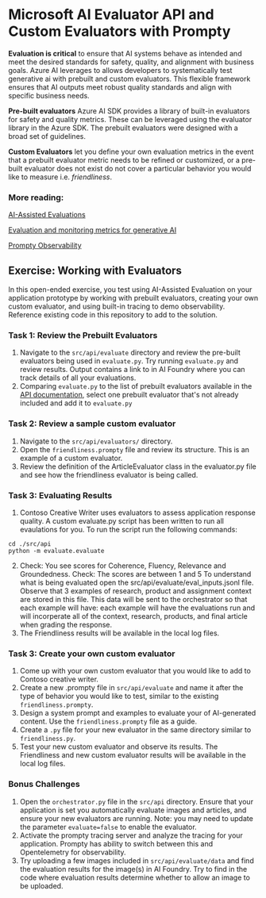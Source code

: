 # Microsoft AI Evaluator API and Custom Evaluators with Prompty

**Evaluation is critical** to ensure that AI systems behave as intended and meet the desired standards for safety, quality, and alignment with business goals. Azure AI leverages  to allows developers to systematically test generative ai with  prebuilt and custom evaluators.  This flexible framework ensures that AI outputs meet robust quality standards and align with specific business needs.

**Pre-built evaluators** Azure AI SDK provides a library of built-in evaluators for safety and quality metrics. These can be leveraged using the evaluator library in the Azure SDK. The prebuilt evaluators were designed with a broad set of guidelines.

**Custom Evaluators** let you define your own evaluation metrics in the event that a prebuilt evaluator metric needs to be refined or customized, or a pre-built evaluator does not exist do not cover a particular behavior you would like to measure i.e. *friendliness*. 

### More reading:  ###
[AI-Assisted Evaluations](https://learn.microsoft.com/en-us/azure/ai-foundry/concepts/evaluation-approach-gen-ai#ai-assisted-evaluations)

[Evaluation and monitoring metrics for generative AI](https://learn.microsoft.com/en-us/azure/ai-foundry/concepts/evaluation-metrics-built-in?tabs=warning)

[Prompty Observability](https://prompty.ai/docs/guides/prompty-observability)

## Exercise: Working with Evaluators

In this open-ended exercise, you test using AI-Assisted Evaluation on your application prototype by working with prebuilt evaluators, creating your own custom evaluator, and using built-in tracing to demo observability. Reference existing code in this repository to add to the solution. 

### Task 1: Review the Prebuilt Evaluators

1. Navigate to the `src/api/evaluate` directory and review the pre-built evaluators being used in `evaluate.py`.   Try running `evaluate.py` and review results. Output contains a link to in AI Foundry where you can track details of all your evaluations.
2. Comparing `evaluate.py` to the list of prebuilt evaluators available in the [API documentation](https://learn.microsoft.com/en-us/azure/ai-foundry/how-to/develop/evaluate-sdk), select one prebuilt evaluator that's not already included and add it to `evaluate.py`


### Task 2: Review a sample custom evaluator

1. Navigate to the `src/api/evaluators/` directory.
2. Open the `friendliness.prompty` file and review its structure. This is an example of a custom evaluator. 
3. Review the definition of the ArticleEvaluator class in the evaluator.py file and see how the friendliness evaluator is being called.

### Task 3: Evaluating Results
1. Contoso Creative Writer uses evaluators to assess application response quality. A custom evaluate.py script has been written to run all evaulations for you. To run the script run the following commands: 
```shell
cd ./src/api
python -m evaluate.evaluate
```
2. Check: You see scores for Coherence, Fluency, Relevance and Groundedness.
Check: The scores are between 1 and 5
To understand what is being evaluated open the src/api/evaluate/eval_inputs.jsonl file.
Observe that 3 examples of research, product and assignment context are stored in this file. This data will be sent to the orchestrator so that each example will have:
each example will have the evaluations run and will incorperate all of the context, research, products, and final article when grading the response.
3. The Friendliness results will be available in the local log files.

### Task 3: Create your own custom evaluator

1. Come up with your own custom evaluator that you would like to add to Contoso creative writer.
2. Create a new .prompty file in `src/api/evaluate` and name it after the type of behavior you would like to test, similar to the existing `friendliness.prompty`. 
3. Design a system prompt and examples to evaluate your of AI-generated content. Use the `friendliness.prompty` file as a guide. 
4. Create a `.py` file for your new evaluator in the same directory similar to `friendliness.py`.
5. Test your new custom evaluator and observe its results. The Friendliness and new custom evaluator results will be available in the local log files.

### Bonus Challenges

1. Open the `orchestrator.py` file in the `src/api` directory. Ensure that your application is set you automatically evaluate images and articles, and ensure your new evaluators are running.  Note: you may need to update the parameter `evaluate=false` to enable the evaluator. 
2. Activate the prompty tracing server and analyze the tracing for your application.  Prompty has ability to switch between this and Opentelemetry for observability. 
3. Try uploading a few images included in `src/api/evaluate/data` and find the evaluation results for the image(s) in AI Foundry.  Try to find in the code where evaluation results determine whether to allow an image to be uploaded.

